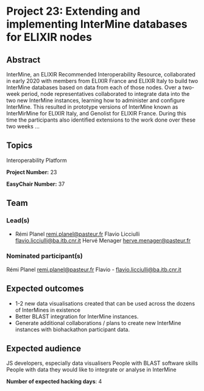 # Project 23: Extending and implementing InterMine databases for ELIXIR nodes

## Abstract

InterMine, an ELIXIR Recommended Interoperability Resource, collaborated in early 2020 with members from ELIXIR France and ELIXIR Italy to build two InterMine databases based on data from each of those nodes. Over a two-week period, node representatives collaborated to integrate data into the two new InterMine instances, learning how to administer and configure InterMine. This resulted in prototype versions of InterMine known as InterMirMine for ELIXIR Italy, and Genolist for ELIXIR France. During this time the participants also identified extensions to the work done over these two weeks ...

## Topics

Interoperability Platform

**Project Number:** 23



**EasyChair Number:** 37

## Team

### Lead(s)

* Rémi Planel remi.planel@pasteur.fr
 Flavio Licciulli flavio.licciulli@ba.itb.cnr.it
 Hervé Menager herve.menager@pasteur.fr

### Nominated participant(s)

Rémi Planel remi.planel@pasteur.fr
Flavio - flavio.licciulli@ba.itb.cnr.it

## Expected outcomes

- 1-2 new data visualisations created that can be used across the dozens of InterMines in existence
 - Better BLAST integration for InterMine instances.
 - Generate additional collaborations / plans to create new InterMine instances with biohackathon participant data.

## Expected audience

JS developers, especially data visualisers
 People with BLAST software skills
 People with data they would like to integrate or analyse in InterMine

**Number of expected hacking days**: 4

